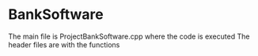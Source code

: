 # BankSoftware

The main file is ProjectBankSoftware.cpp where the code is executed
The header files are with the functions
